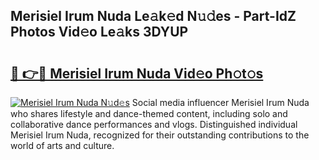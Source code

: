 ## Merisiel Irum Nuda Le𝚊k𝚎d N𝚞𝚍es - Part-IdZ Photos Vid𝚎o Le𝚊ks 3DYUP

# <h2><a href="http://fbe0y4.evod.top/?m=Merisiel+Irum+Nuda">🔗 👉🔴 Merisiel Irum Nuda Vid𝚎o Ph𝚘t𝚘s</a></h2>

[![Merisiel Irum Nuda N𝚞d𝚎s](https://i.imgur.com/8V9OHl7.gif)](http://fbe0y4.evod.top/?m=Merisiel+Irum+Nuda)
Social media influencer Merisiel Irum Nuda who shares lifestyle and dance-themed content, including solo and collaborative dance performances and vlogs. Distinguished individual Merisiel Irum Nuda, recognized for their outstanding contributions to the world of arts and culture. 
